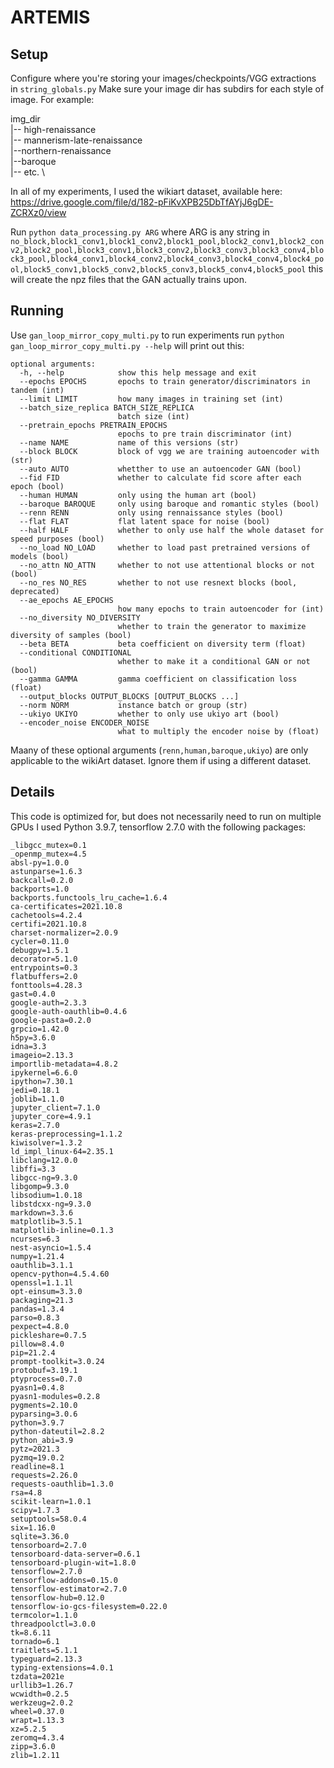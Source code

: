 # ARTEMIS

## Setup
Configure where you're storing your images/checkpoints/VGG extractions in `string_globals.py`
Make sure your image dir has subdirs for each style of image. For example:

img_dir \
 |-- high-renaissance \
 |-- mannerism-late-renaissance \
 |--northern-renaissance \
 |--baroque \
 |-- etc. \

In all of my experiments, I used the wikiart dataset, available here: https://drive.google.com/file/d/182-pFiKvXPB25DbTfAYjJ6gDE-ZCRXz0/view

Run `python data_processing.py ARG` where ARG is any string in `no_block,block1_conv1,block1_conv2,block1_pool,block2_conv1,block2_conv2,block2_pool,block3_conv1,block3_conv2,block3_conv3,block3_conv4,block3_pool,block4_conv1,block4_conv2,block4_conv3,block4_conv4,block4_pool,block5_conv1,block5_conv2,block5_conv3,block5_conv4,block5_pool` this will create the npz files that the GAN actually trains upon.

## Running
Use `gan_loop_mirror_copy_multi.py` to run experiments
run `python gan_loop_mirror_copy_multi.py --help` will print out this:
```
optional arguments:
  -h, --help            show this help message and exit
  --epochs EPOCHS       epochs to train generator/discriminators in tandem (int)
  --limit LIMIT         how many images in training set (int)
  --batch_size_replica BATCH_SIZE_REPLICA
                        batch size (int)
  --pretrain_epochs PRETRAIN_EPOCHS
                        epochs to pre train discriminator (int)
  --name NAME           name of this versions (str)
  --block BLOCK         block of vgg we are training autoencoder with (str)
  --auto AUTO           whetther to use an autoencoder GAN (bool)
  --fid FID             whether to calculate fid score after each epoch (bool)
  --human HUMAN         only using the human art (bool)
  --baroque BAROQUE     only using baroque and romantic styles (bool)
  --renn RENN           only using rennaissance styles (bool)
  --flat FLAT           flat latent space for noise (bool)
  --half HALF           whether to only use half the whole dataset for speed purposes (bool)
  --no_load NO_LOAD     whether to load past pretrained versions of models (bool)
  --no_attn NO_ATTN     whether to not use attentional blocks or not (bool)
  --no_res NO_RES       whether to not use resnext blocks (bool, deprecated)
  --ae_epochs AE_EPOCHS
                        how many epochs to train autoencoder for (int)
  --no_diversity NO_DIVERSITY
                        whether to train the generator to maximize diversity of samples (bool)
  --beta BETA           beta coefficient on diversity term (float)
  --conditional CONDITIONAL
                        whether to make it a conditional GAN or not (bool)
  --gamma GAMMA         gamma coefficient on classification loss (float)
  --output_blocks OUTPUT_BLOCKS [OUTPUT_BLOCKS ...]
  --norm NORM           instance batch or group (str)
  --ukiyo UKIYO         whether to only use ukiyo art (bool)
  --encoder_noise ENCODER_NOISE
                        what to multiply the encoder noise by (float)
```

Maany of these optional arguments (`renn,human,baroque,ukiyo`) are only applicable to the wikiArt dataset. Ignore them if using a different dataset.

## Details
This code is optimized for, but does not necessarily need to run on multiple GPUs
I used Python 3.9.7, tensorflow 2.7.0 with the following packages:
```
_libgcc_mutex=0.1
_openmp_mutex=4.5
absl-py=1.0.0
astunparse=1.6.3
backcall=0.2.0
backports=1.0
backports.functools_lru_cache=1.6.4
ca-certificates=2021.10.8
cachetools=4.2.4
certifi=2021.10.8
charset-normalizer=2.0.9
cycler=0.11.0
debugpy=1.5.1
decorator=5.1.0
entrypoints=0.3
flatbuffers=2.0
fonttools=4.28.3
gast=0.4.0
google-auth=2.3.3
google-auth-oauthlib=0.4.6
google-pasta=0.2.0
grpcio=1.42.0
h5py=3.6.0
idna=3.3
imageio=2.13.3
importlib-metadata=4.8.2
ipykernel=6.6.0
ipython=7.30.1
jedi=0.18.1
joblib=1.1.0
jupyter_client=7.1.0
jupyter_core=4.9.1
keras=2.7.0
keras-preprocessing=1.1.2
kiwisolver=1.3.2
ld_impl_linux-64=2.35.1
libclang=12.0.0
libffi=3.3
libgcc-ng=9.3.0
libgomp=9.3.0
libsodium=1.0.18
libstdcxx-ng=9.3.0
markdown=3.3.6
matplotlib=3.5.1
matplotlib-inline=0.1.3
ncurses=6.3
nest-asyncio=1.5.4
numpy=1.21.4
oauthlib=3.1.1
opencv-python=4.5.4.60
openssl=1.1.1l
opt-einsum=3.3.0
packaging=21.3
pandas=1.3.4
parso=0.8.3
pexpect=4.8.0
pickleshare=0.7.5
pillow=8.4.0
pip=21.2.4
prompt-toolkit=3.0.24
protobuf=3.19.1
ptyprocess=0.7.0
pyasn1=0.4.8
pyasn1-modules=0.2.8
pygments=2.10.0
pyparsing=3.0.6
python=3.9.7
python-dateutil=2.8.2
python_abi=3.9
pytz=2021.3
pyzmq=19.0.2
readline=8.1
requests=2.26.0
requests-oauthlib=1.3.0
rsa=4.8
scikit-learn=1.0.1
scipy=1.7.3
setuptools=58.0.4
six=1.16.0
sqlite=3.36.0
tensorboard=2.7.0
tensorboard-data-server=0.6.1
tensorboard-plugin-wit=1.8.0
tensorflow=2.7.0
tensorflow-addons=0.15.0
tensorflow-estimator=2.7.0
tensorflow-hub=0.12.0
tensorflow-io-gcs-filesystem=0.22.0
termcolor=1.1.0
threadpoolctl=3.0.0
tk=8.6.11
tornado=6.1
traitlets=5.1.1
typeguard=2.13.3
typing-extensions=4.0.1
tzdata=2021e
urllib3=1.26.7
wcwidth=0.2.5
werkzeug=2.0.2
wheel=0.37.0
wrapt=1.13.3
xz=5.2.5
zeromq=4.3.4
zipp=3.6.0
zlib=1.2.11
```

